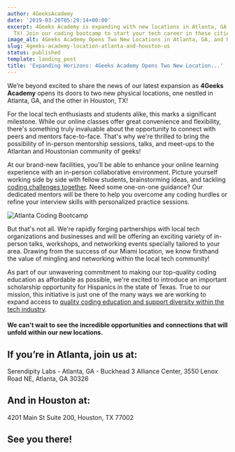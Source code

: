```yaml
---
author: 4GeeksAcademy
date: '2019-03-20T05:29:14+00:00'
excerpt: 4Geeks Academy is expanding with new locations in Atlanta, GA, and Houston,
  TX! Join our coding bootcamp to start your tech career in these cities.
image_alt: 4Geeks Academy Opens Two New Locations in Atlanta, GA, and Houston, TX
slug: 4geeks-academy-location-atlanta-and-houston-us
status: published
template: landing_post
title: 'Expanding Horizons: 4Geeks Academy Opens Two New Location...'
---
```

We’re beyond excited to share the news of our latest expansion as **4Geeks Academy** opens its doors to two new physical locations, one nestled in Atlanta, GA, and the other in Houston, TX!

For the local tech enthusiasts and students alike, this marks a significant milestone. While our online classes offer great convenience and flexibility, there's something truly invaluable about the opportunity to connect with peers and mentors face-to-face. That's why we're thrilled to bring the possibility of in-person mentorship sessions, talks, and meet-ups to the Atlantan and Houstonian community of geeks!

At our brand-new facilities, you'll be able to enhance your online learning experience with an in-person collaborative environment. Picture yourself working side by side with fellow students, brainstorming ideas, and tackling [coding challenges together](/Us/Coding-Bootcamp). Need some one-on-one guidance? Our dedicated mentors will be there to help you overcome any coding hurdles or refine your interview skills with personalized practice sessions.

![Atlanta Coding Bootcamp](https://breathecode.herokuapp.com/v1/media/file/atlanta-highway-jpg "Atlanta Coding Bootcamp")

But that's not all. We're rapidly forging partnerships with local tech organizations and businesses and will be offering an exciting variety of in-person talks, workshops, and networking events specially tailored to your area. Drawing from the success of our Miami location, we know firsthand the value of mingling and networking within the local tech community!

As part of our unwavering commitment to making our top-quality coding education as affordable as possible, we're excited to introduce an important scholarship opportunity for Hispanics in the state of Texas. True to our mission, this initiative is just one of the many ways we are working to expand access to [quality coding education and support diversity within the tech industry](/Us/Coding-Bootcamp).

#### We can't wait to see the incredible opportunities and connections that will unfold within our new locations. 


## If you’re in Atlanta, join us at:
Serendipity Labs - Atlanta, GA - Buckhead 3 Alliance Center, 3550 Lenox Road NE, Atlanta, GA 30326 

## And in Houston at:
4201 Main St Suite 200, 
Houston, TX 77002




## See you there!